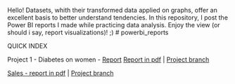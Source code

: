 Hello! Datasets, whith their transformed data applied on graphs, offer an excellent basis to better understand tendencies. In this repository, I post the Power BI reports I made while practicing data analysis. 
Enjoy the view (or should i say, report visualizations)! ;)  # powerbi_reports

QUICK INDEX

Project 1 - Diabetes on women - [Report](https://app.powerbi.com/view?r=eyJrIjoiZGU4MzBlNGMtYWU3NC00OGI1LTkwNTktM2EzZDFhNWRlYWQ2IiwidCI6IjY1OWNlMmI4LTA3MTQtNDE5OC04YzM4LWRjOWI2MGFhYmI1NyJ9)  [Report in pdf](https://github.com/iasminsantiago/powerbi_reports/blob/diabetes_kaggledataset/analise_diabetesdataset_kaggle.pdf) | [Project branch](https://github.com/iasminsantiago/powerbi_reports/tree/diabetes_kaggledataset)

[Sales - report in pdf](https://github.com/iasminsantiago/powerbi_reports/blob/sales-powerbi/sales_powerbi_samples.pdf) | [Project branch](https://github.com/iasminsantiago/powerbi_reports/tree/sales-powerbi)
